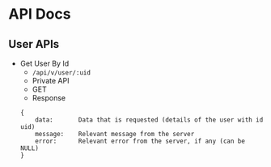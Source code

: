 # API Docs

## User APIs
 - Get User By Id
   - ` /api/v/user/:uid `
   - Private API
   - GET
   - Response
    ```
    {
        data:       Data that is requested (details of the user with id uid)
        message:    Relevant message from the server
        error:      Relevant error from the server, if any (can be NULL)
    } 
    ```